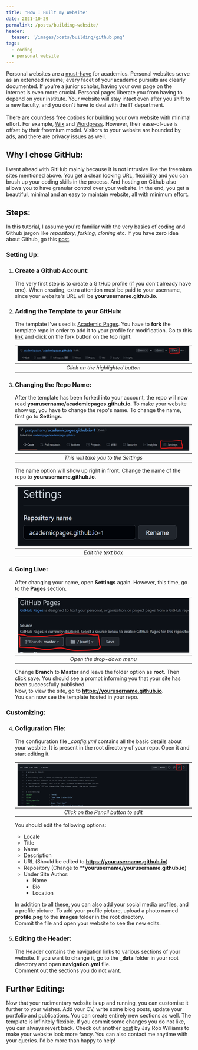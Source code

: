```yaml
---
title: 'How I Built my Website'
date: 2021-10-29
permalink: /posts/building-website/
header:
  teaser: '/images/posts/building/github.png'
tags:
  - coding
  - personal website
---
```



Personal websites are a [must-have](https://theacademicdesigner.com/2019/personal-academic-website-benefits/) for academics. Personal websites serve as an extended resume; every facet of your academic pursuits are clearly documented. If you're a junior scholar, having your own page on the internet is even more crucial. Personal pages liberate you from having to depend on your institute. Your website will stay intact even after you shift to a new faculty, and you don't have to deal with the IT department.
<br />
<br />
There are countless free options for building your own website with minimal effort. For example, [Wix](https://www.wix.com/) and [Wordpress](https://wordpress.com/). However, their ease-of-use is offset by their freemium model. Visitors to your website are hounded by ads, and there are privacy issues as well. 

## Why I chose GitHub: 
I went ahead with GitHub mainly because it is not intrusive like the freemium sites mentioned above. You get a clean looking URL, flexibility and you can brush up your coding skills in the process. And hosting on Github also allows you to have granular control over your website. In the end, you get a beautiful, minimal and an easy to maintain website, all with minimum effort. 

## Steps:
In this tutorial, I assume you're familiar with the very basics of coding and Github jargon like _repository_, _forking_, _cloning_ etc. If you have zero idea about Github, go this [post](https://jayrobwilliams.com/posts/2020/06/academic-website/).

### Setting Up:

1. ### Create a Github Account:
    The very first step is to create a GitHub profile (if you don't already have one). When creating, extra attention must be paid to your username, since your
    website's URL will be **yourusername.github.io**. 

2. ### Adding the Template to your GitHub:
    The template I've used is [Academic Pages](https://academicpages.github.io/). You have to **fork** the template repo in order to add it to your profile for modification. Go to this [link](https://github.com/academicpages/academicpages.github.io) and click on the fork button on the top right. 

    | ![fork](/images/posts/building/fork.png) |
    |:--:| 
    | _Click on the highlighted button_ |

3. ### Changing the Repo Name:
    After the template has been forked into your account, the repo will now read **yourusername/academicpages.github.io**. To make your website show up, you have to change the repo's name. To change the name, first go to **Settings**.
    
    | ![settings](/images/posts/building/settings.png) |
    |:--:|
    | _This will take you to the Settings_ |

    The name option will show up right in front. Change the name of the repo to **yourusername.github.io**.
    
    | ![name](/images/posts/building/name.png) |
    |:--:|
    | _Edit the text box_ |

4. ### Going Live:
    After changing your name, open **Settings** again. However, this time, go to the **Pages** section.
    
    | ![pages](/images/posts/building/pages.png) |
    |:---:|
    | _Open the drop-down menu_ |

    Change **Branch** to **Master** and leave the folder option as **root**. Then click save. You should see a prompt informing you that your site has been successfully published.   
    Now, to view the site, go to **https://yourusername.github.io**.   
    You can now see the template hosted in your repo.

### Customizing:
4. ### Cofiguration File:
    The configuration file _\_config.yml_ contains all the basic details about your wesbite. It is present in the root directory of your repo. Open it and start editing it. 
    
    | ![config](/images/posts/building/config.png) |
    |:---:|
    | _Click on the Pencil button to edit_ |

    You should edit the following options:
    - Locale
    - Title
    - Name
    - Description
    - URL (Should be edited to **https://yourusername.github.io**)
    - Repository (Change to ****yourusername/yourusername.github.io**)
    - Under Site Author:
        - Name
        - Bio
        - Location 

    In addition to all these, you can also add your social media profiles, and a profile picture. To add your profile picture, upload a photo named **profile.png** to the **images** folder in the root directory.   
    Commit the file and open your website to see the new edits. 

5. ### Editing the Header:
    The Header contains the navigation links to various sections of your website. If you want to change it, go to the **_data** folder in your root directory and open **navigation.yml** file.   
    Comment out the sections you do not want. 


## Further Editing:
Now that your rudimentary website is up and running, you can customise it further to your wishes. Add your CV, write some blog posts, update your portfolio and publications. You can create entirely new sections as well. The template is infinitely flexible. If you commit some changes you do not like, you can always revert back. Check out another [post](https://jayrobwilliams.com/posts/2020/07/customizing-website/) by Jay Rob Williams to make your website look more fancy. You can also contact me anytime with your queries. I'd be more than happy to help!
